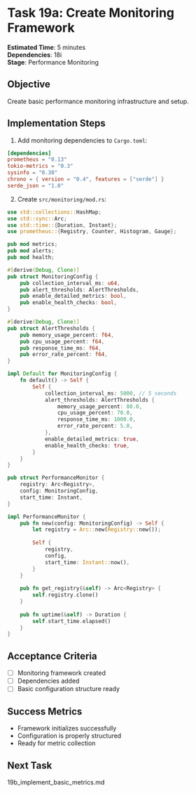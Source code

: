 # Task 19a: Create Monitoring Framework

**Estimated Time**: 5 minutes  
**Dependencies**: 18i  
**Stage**: Performance Monitoring  

## Objective
Create basic performance monitoring infrastructure and setup.

## Implementation Steps

1. Add monitoring dependencies to `Cargo.toml`:
```toml
[dependencies]
prometheus = "0.13"
tokio-metrics = "0.3"
sysinfo = "0.30"
chrono = { version = "0.4", features = ["serde"] }
serde_json = "1.0"
```

2. Create `src/monitoring/mod.rs`:
```rust
use std::collections::HashMap;
use std::sync::Arc;
use std::time::{Duration, Instant};
use prometheus::{Registry, Counter, Histogram, Gauge};

pub mod metrics;
pub mod alerts;
pub mod health;

#[derive(Debug, Clone)]
pub struct MonitoringConfig {
    pub collection_interval_ms: u64,
    pub alert_thresholds: AlertThresholds,
    pub enable_detailed_metrics: bool,
    pub enable_health_checks: bool,
}

#[derive(Debug, Clone)]
pub struct AlertThresholds {
    pub memory_usage_percent: f64,
    pub cpu_usage_percent: f64,
    pub response_time_ms: f64,
    pub error_rate_percent: f64,
}

impl Default for MonitoringConfig {
    fn default() -> Self {
        Self {
            collection_interval_ms: 5000, // 5 seconds
            alert_thresholds: AlertThresholds {
                memory_usage_percent: 80.0,
                cpu_usage_percent: 70.0,
                response_time_ms: 1000.0,
                error_rate_percent: 5.0,
            },
            enable_detailed_metrics: true,
            enable_health_checks: true,
        }
    }
}

pub struct PerformanceMonitor {
    registry: Arc<Registry>,
    config: MonitoringConfig,
    start_time: Instant,
}

impl PerformanceMonitor {
    pub fn new(config: MonitoringConfig) -> Self {
        let registry = Arc::new(Registry::new());
        
        Self {
            registry,
            config,
            start_time: Instant::now(),
        }
    }
    
    pub fn get_registry(&self) -> Arc<Registry> {
        self.registry.clone()
    }
    
    pub fn uptime(&self) -> Duration {
        self.start_time.elapsed()
    }
}
```

## Acceptance Criteria
- [ ] Monitoring framework created
- [ ] Dependencies added
- [ ] Basic configuration structure ready

## Success Metrics
- Framework initializes successfully
- Configuration is properly structured
- Ready for metric collection

## Next Task
19b_implement_basic_metrics.md